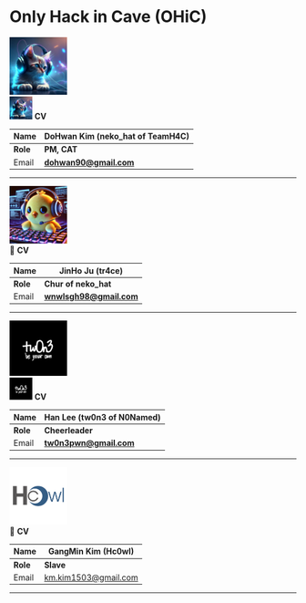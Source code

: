 # Only Hack in Cave (OHiC)

<img src="assets/neko_hat.png" width="20%" />

<aside>
<img src="assets/neko_hat.png" alt="assets/neko_hat.png" width="40px" />
<b>CV</b>

| **Name** | **DoHwan Kim (neko_hat of TeamH4C)** |
| --- | --- |
| **Role** | **PM, CAT** |
| Email | **dohwan90@gmail.com** |
</aside>

---

<img src="assets/tr4ce.jpg" width="20%" />

<aside>
🐤 <b>CV</b>

| **Name** | **JinHo Ju (tr4ce)** |
| --- | --- |
| **Role** | **Chur of neko_hat** |
| Email | **wnwlsgh98@gmail.com** |
</aside>

---

<img src="assets/tw0n3.png" width="20%" />

<aside>
<img src="assets/tw0n3.png"  alt="assets/tw0n3.png" width="40px" />
<b>CV</b>

| **Name** | **Han Lee (tw0n3 of N0Named)** |
| --- | --- |
| **Role** | **Cheerleader** |
| Email | **tw0n3pwn@gmail.com** |
</aside>

---

<img src="assets/Hc0wl.png" width="20%" />

<aside>
🙂 <b>CV</b>

| **Name** | **GangMin Kim (Hc0wl)** |
| --- | --- |
| **Role** | **Slave** |
| Email | [km.kim1503@gmail.com](mailto:km.kim1503@gmail.com) |
</aside>

---
